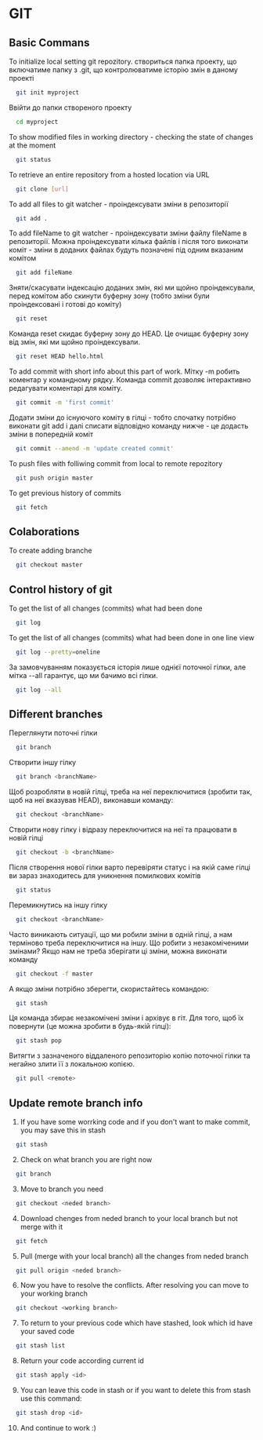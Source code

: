 # GIT

## Basic Commans

To initialize local setting git repozitory. створиться папка проекту, що включатиме папку з .git, що контролюватиме історію змін в даному проекті

```bash
  git init myproject
```

Ввійти до папки створеного проекту

```bash
  cd myproject
```

To show modified files in working directory - checking the state of changes at the moment

```bash
  git status
```

To retrieve an entire repository from a hosted location via URL

```bash
  git clone [url]
```

To add all files to git watcher - проіндексувати зміни в репозиторії

```bash
  git add .
```

To add fileName to git watcher - проіндексувати зміни файлу fileName в репозиторії. Можна проіндексувати кілька файлів і після того виконати коміт - зміни в доданих файлах будуть позначені під одним вказаним комітом

```bash
  git add fileName
```

Зняти/скасувати індексацію доданих змін, які ми щойно проіндексували, перед комітом або скинути буферну зону (тобто зміни були проіндексовані і готові до коміту)

```bash
  git reset
```

Команда reset скидає буферну зону до HEAD. Це очищає буферну зону від змін, які ми щойно проіндексували.

```bash
  git reset HEAD hello.html
```

To add commit with short info about this part of work. Мітку -m робить коментар у командному рядку. Команда commit дозволяє інтерактивно редагувати коментарі для коміту.

```bash
  git commit -m 'first commit'
```

Додати зміни до існуючого коміту в гілці - тобто спочатку потрібно виконати git add <changeFile> i далі списати відповідно команду нижче - це додасть зміни в попередній коміт

```bash
  git commit --amend -m 'update created commit'
```

To push files with folliwing commit from local to remote repozitory

```bash
  git push origin master
```

To get previous history of commits

```bash
  git fetch
```

## Colaborations

To create adding branche

```bash
  git checkout master
```

## Control history of git

To get the list of all changes (commits) what had been done

```bash
  git log
```

To get the list of all changes (commits) what had been done in one line view

```bash
  git log --pretty=oneline
```

За замовчуванням показується історія лише однієї поточної гілки, але мітка --all гарантує, що ми бачимо всі гілки.

```bash
  git log --all
```

## Different branches

Переглянути поточні гілки

```bash
  git branch
```

Створити іншу гілку

```bash
  git branch <branchName>
```

Щоб розробляти в новій гілці, треба на неї переключитися (зробити так, щоб на неї вказував HEAD), виконавши команду:

```bash
  git checkout <branchName>
```

Створити нову гілку і відразу переключитися на неї та працювати в новій гілці

```bash
  git checkout -b <branchName>
```

Після створення нової гілки варто перевіряти статус і на якій саме гілці ви зараз знаходитесь для уникнення помилкових комітів

```bash
  git status
```

Перемикнутись на іншу гілку

```bash
  git checkout <branchName>
```

Часто виникають ситуації, що ми робили зміни в одній гілці, а нам терміново треба переключитися на іншу. Що робити з незакоміченими змінами?
Якщо нам не треба зберігати ці зміни, можна виконати команду

```bash
  git checkout -f master
```

А якщо зміни потрібно зберегти, скористайтесь командою:

```bash
  git stash
```

Ця команда збирає незакомічені зміни і архівує в гіт. Для того, щоб їх повернути (це можна зробити в будь-якій гілці):

```bash
  git stash pop
```

Витягти з зазначеного віддаленого репозиторію копію поточної гілки та негайно злити її з локальною копією.

```bash
  git pull <remote>
```

## Update remote branch info

1. If you have some worrking code and if you don't want to make commit, you may save this in stash

```bash
  git stash
```

2. Check on what branch you are right now

```bash
  git branch
```

3. Move to branch you need

```bash
  git checkout <neded branch>
```

4. Download chenges from neded branch to your local branch but not merge with it

```bash
  git fetch
```

5. Pull (merge with your local branch) all the changes from neded branch

```bash
  git pull origin <neded branch>
```

6. Now you have to resolve the conflicts. After resolving you can move to your working branch

```bash
  git checkout <working branch>
```

7. To return to your previous code which have stashed, look which id have your saved code

```bash
  git stash list
```

8. Return your code according current id

```bash
  git stash apply <id>
```

9. You can leave this code in stash or if you want to delete this from stash use this command:

```bash
  git stash drop <id>
```

10. And continue to work :)
